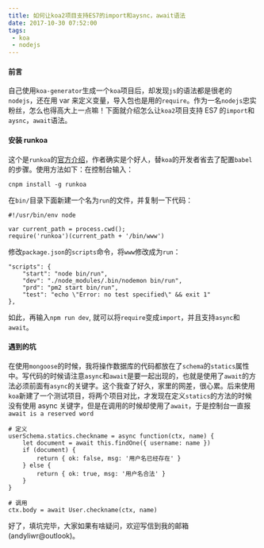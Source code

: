 ```yaml
---
title: 如何让koa2项目支持ES7的import和aysnc，await语法
date: 2017-10-30 07:52:00
tags:
 - koa
 - nodejs
---
```


#### 前言

自己使用`koa-generator`生成一个`koa`项目后，却发现`js`的语法都是很老的`nodejs`，还在用 var 来定义变量，导入包也是用的`require`。作为一名`nodejs`忠实粉丝，怎么也得高大上一点嘛！下面就介绍怎么让`koa2`项目支持 ES7 的`import`和`aysnc`，`await`语法。

#### 安装 runkoa

这个是`runkoa`的[官方介绍](https://www.npmjs.com/package/runkoa)，作者确实是个好人，替`koa`的开发者省去了配置`babel`的步骤。使用方法如下：在控制台输入：

```
cnpm install -g runkoa
```

在`bin/`目录下面新建一个名为`run`的文件，并复制一下代码：

```
#!/usr/bin/env node

var current_path = process.cwd();
require('runkoa')(current_path + '/bin/www')
```

修改`package.json`的`scripts`命令，将`www`修改成为`run`：

```
"scripts": {
    "start": "node bin/run",
    "dev": "./node_modules/.bin/nodemon bin/run",
    "prd": "pm2 start bin/run",
    "test": "echo \"Error: no test specified\" && exit 1"
},
```

如此，再输入`npm run dev`, 就可以将`require`变成`import`，并且支持`async`和`await`。

#### 遇到的坑

在使用`mongoose`的时候，我将操作数据库的代码都放在了`schema`的`statics`属性中。写代码的时候请注意`async`和`await`是要一起出现的，也就是使用了`await`的方法必须前面有`async`的关键字。这个我查了好久，家里的网差，很心累。后来使用`koa`新建了一个测试项目，将两个项目对比，才发现在定义`statics`的方法的时候没有使用 async 关键字，但是在调用的时候却使用了`await`，于是控制台一直报`await is a reserved word`

```
# 定义
userSchema.statics.checkname = async function(ctx, name) {
    let document = await this.findOne({ username: name })
    if (document) {
        return { ok: false, msg: '用户名已经存在' }
    } else {
        return { ok: true, msg: '用户名合法' }
    }
}

# 调用
ctx.body = await User.checkname(ctx, name)
```

好了，填坑完毕，大家如果有啥疑问，欢迎写信到我的邮箱(andyliwr@outlook)。
